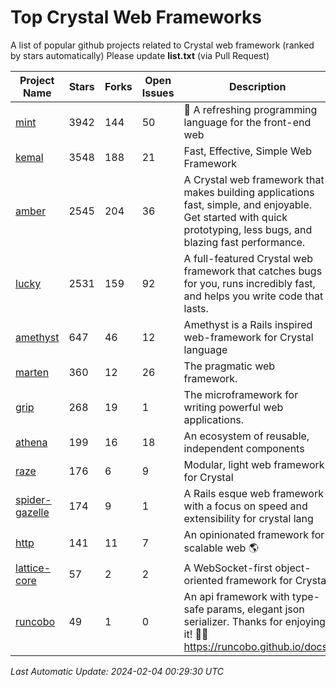 # Top Crystal Web Frameworks

A list of popular github projects related to Crystal web framework (ranked by stars automatically)
Please update **list.txt** (via Pull Request)

| Project Name | Stars | Forks | Open Issues | Description | Last Commit |
| ------------ | ----- | ----- | ----------- | ----------- | ----------- |
| [mint](https://github.com/mint-lang/mint) |3942|144|50|:leaves: A refreshing programming language for the front-end web|2023-12-15T04:53:16Z|
| [kemal](https://github.com/kemalcr/kemal) |3548|188|21|Fast, Effective, Simple Web Framework|2024-02-03T10:48:18Z|
| [amber](https://github.com/amberframework/amber) |2545|204|36|A Crystal web framework that makes building applications fast, simple, and enjoyable. Get started with quick prototyping, less bugs, and blazing fast performance.|2023-11-25T01:17:47Z|
| [lucky](https://github.com/luckyframework/lucky) |2531|159|92|A full-featured Crystal web framework that catches bugs for you, runs incredibly fast, and helps you write code that lasts.|2024-01-09T22:34:21Z|
| [amethyst](https://github.com/amethyst-framework/amethyst) |647|46|12|Amethyst is a Rails inspired web-framework for Crystal language|2018-02-10T19:35:15Z|
| [marten](https://github.com/martenframework/marten) |360|12|26|The pragmatic web framework.|2024-02-03T22:20:17Z|
| [grip](https://github.com/grip-framework/grip) |268|19|1|The microframework for writing powerful web applications.|2024-01-27T16:38:30Z|
| [athena](https://github.com/athena-framework/athena) |199|16|18|An ecosystem of reusable, independent components|2024-02-03T19:49:22Z|
| [raze](https://github.com/samueleaton/raze) |176|6|9|Modular, light web framework for Crystal|2021-01-02T01:20:01Z|
| [spider-gazelle](https://github.com/spider-gazelle/spider-gazelle) |174|9|1|A Rails esque web framework with a focus on speed and extensibility for crystal lang|2023-11-12T20:56:42Z|
| [http](https://github.com/onyxframework/http) |141|11|7|An opinionated framework for scalable web 🌎|2019-08-13T09:00:30Z|
| [lattice-core](https://github.com/jasonl99/lattice-core) |57|2|2|A WebSocket-first object-oriented framework for Crystal|2017-03-31T23:57:57Z|
| [runcobo](https://github.com/runcobo/runcobo) |49|1|0|An api framework with type-safe params, elegant json serializer. Thanks for enjoying it! 👻👻 https://runcobo.github.io/docs/|2022-03-16T06:43:35Z|

*Last Automatic Update: 2024-02-04 00:29:30 UTC*
